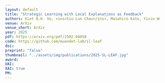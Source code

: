 ```yaml
---
layout: default
title: "Strategic Learning with Local Explanations as Feedback"
authors: Kiet Q.H. Vo, <ins>Siu Lun Chau</ins>, Masahiro Kato, Yixin Wang, Krikamol Muandet
venue: ArXiv
venue_short: ArXiv
year: 2025
pdf: https://arxiv.org/pdf/2502.04058
code: https://github.com/muandet-lab/sl-leaf
doi:
preprint: "false"
thumbnail: "../assets/img/publications/2025-SL-LEAF.jpg" 
award: 
UAI: 
XAI: true
PM:
---
```

